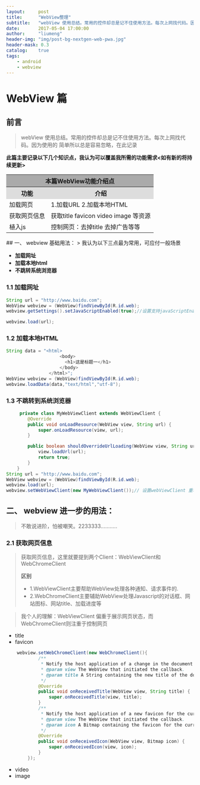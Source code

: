```yaml
---
layout:     post
title:      "WebView整理"
subtitle:   "webView 使用总结。常用的控件却总是记不住使用方法。每次上网找代码。因为使用的简单所以总是容易忽略，在此记录"
date:       2017-05-04 17:00:00
author:     "liumeng"
header-img: "img/post-bg-nextgen-web-pwa.jpg"
header-mask: 0.3
catalog:    true
tags:
    - android
    - webview
---
```


# WebView 篇
## 前言
> webView 使用总结。常用的控件却总是记不住使用方法。每次上网找代码。因为使用的
> 简单所以总是容易忽略，在此记录

**此篇主要记录以下几个知识点，我认为可以覆盖我所需的功能需求<如有新的将持续更新>**
<center>
<table>
    <tr style="background-color: #aaa";>
        <th colspan="2">本篇WebView功能介绍点</th>
    </tr>
    <tr style="background-color: #ddd">
        <th>功能</th>
        <th>介绍</th>
    </tr>
    <tr>
        <td>加载网页</td>
        <td>1.加载URL 2.加载本地HTML</td>
    </tr>
        <tr>
        <td>获取网页信息</td>
        <td>获取title favicon video image 等资源</td>
    </tr>    <tr>
        <td>植入js</td>
        <td>控制网页：去掉title 去掉广告等等</td>
    </tr>
</table>
</center>   
## 一、 webview 基础用法：
> 我认为以下三点最为常用，可应付一般场景

<b>
<ul>
    <li> 加载网址</li>
    <li> 加载本地html</li>
    <li> 不跳转系统浏览器</li>
</ul>
</b>

### 1.1 加载网址

```java
String url = "http://www.baidu.com";
WebView webview = (WebView)findViewById(R.id.web);
webview.getSettings().setJavaScriptEnabled(true);//设置支持javaScriptEnabled,默认不支持

webview.load(url);
```

### 1.2 加载本地HTML

```java
String data = "<html>
                    <body>
                      <h1>这是标题一</h1>
                    </body>
                </html>";
WebView webview = (WebView)findViewById(R.id.web);
webview.loadData(data,"text/html","utf-8");
```

### 1.3 不跳转到系统浏览器

```java
     private class MyWebViewClient extends WebViewClient {
        @Override
        public void onLoadResource(WebView view, String url) {
            super.onLoadResource(view, url);
        }

        public boolean shouldOverrideUrlLoading(WebView view, String url) {
            view.loadUrl(url);
            return true;
        }
    }
String url = "http://www.baidu.com";
WebView webview = (WebView)findViewById(R.id.web);
webview.load(url);
webview.setWebViewClient(new MyWebViewClient());// 设置webViewClient 重写shouldOverrideUrlLoading(...)
```

## 二、 webview 进一步的用法：

> 不敢说进阶，怕被嘲笑。2233333...........

### 2.1 获取网页信息
> 获取网页信息，这里就要提到两个Client：WebViewClient和WebChromeClient
> 
> **区别**
> 
> * 1.WebViewClient主要帮助WebView处理各种通知、请求事件的.
> * 2.WebChromeClient主要辅助WebView处理Javascript的对话框、网站图标、网站title、加载进度等

> 我个人的理解：WebViewClient 
偏重于展示网页状态，而WebChromeClient则注重于控制网页 

<ul>
    <li>title</li> 
    <li>favicon</li> 

</ul>

```java
    webview.setWebChromeClient(new WebChromeClient(){
            /**
             * Notify the host application of a change in the document title.
             * @param view The WebView that initiated the callback.
             * @param title A String containing the new title of the document.这个是title
             */
            @Override
            public void onReceivedTitle(WebView view, String title) {
                super.onReceivedTitle(view, title);
            }
            /**
             * Notify the host application of a new favicon for the current page.
             * @param view The WebView that initiated the callback. 
             * @param icon A Bitmap containing the favicon for the current page. 这个就是标签图片
             */
            @Override
            public void onReceivedIcon(WebView view, Bitmap icon) {
                super.onReceivedIcon(view, icon);
            }
        });
```

<ul>
    <li>video</li> 
    <li>image</li>
</ul>
